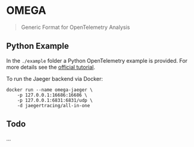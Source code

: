 # OMEGA
> Generic Format for OpenTelemetry Analysis

## Python Example

In the `./example` folder a Python OpenTelemetry example is provided.
For more details see the [official tutorial](https://opentelemetry-python.readthedocs.io/en/stable/getting-started.html).

To run the Jaeger backend via Docker:

```
docker run --name omega-jaeger \
    -p 127.0.0.1:16686:16686 \
    -p 127.0.0.1:6831:6831/udp \
    -d jaegertracing/all-in-one
```

## Todo

...